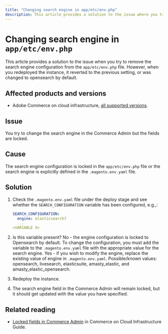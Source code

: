 ```yaml
---
title: "Changing search engine in app/etc/env.php"
description: This article provides a solution to the issue where you try to change the search engine in the admin but the fields are locked.
---
```


# Changing search engine in `app/etc/env.php`

This article provides a solution to the issue when you try to remove the search engine configuration from the `app/etc/env.php` file. However, when you redeployed the instance, it reverted to the previous setting, or was changed to opensearch by default.

## Affected products and versions

* Adobe Commerce on cloud infrastructure, [all supported versions](https://magento.com/sites/default/files/magento-software-lifecycle-policy.pdf).


## Issue

You try to change the search engine in the Commerce Admin but the fields are locked.

## Cause

The search engine configuration is locked in the `app/etc/env.php` file or the search engine is explicitly defined in the `.magento.env.yaml` file.

## Solution

1. Check the `.magento.env.yaml` file under the deploy stage and see whether the `SEARCH_CONFIGURATION` variable has been configured, e.g.,:

      ```yaml
      SEARCH_CONFIGURATION:
        engine: elasticsearch7
        ...
      <VARIABLE X>
      ```

1. Is this variable present? No - the engine configuration is locked to Opensearch by default. To change the configuration, you must add the variable to the `.magento.env.yaml` file with the appropriate value for the search engine. Yes - if you wish to modify the engine, replace the existing value of engine in `.magento.env.yaml`. Possible/known values: opensearch, livesearch, elasticsuite, amasty_elastic, and amasty_elastic_opensearch.
1. Redeploy the instance.
1. The search engine field in the Commerce Admin will remain locked, but it should get updated with the value you have specified.

## Related reading

* [Locked fields in Commerce Admin](commerce-knowledge-base/troubleshooting/miscellaneous/locked-fields-in-magento-admin.html) in Commerce on Cloud Infrastructure Guide.
